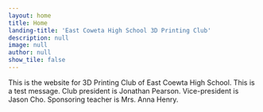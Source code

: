 ```yaml
---
layout: home
title: Home
landing-title: 'East Coweta High School 3D Printing Club'
description: null
image: null
author: null
show_tile: false
---
```


This is the website for 3D Printing Club of East Coewta High School.
This is a test message. Club president is Jonathan Pearson. Vice-president is Jason Cho. Sponsoring teacher is Mrs. Anna Henry. 

